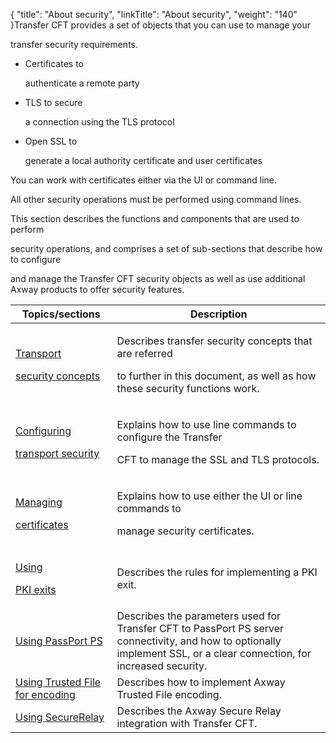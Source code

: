{
    "title": "About security",
    "linkTitle": "About security",
    "weight": "140"
}Transfer CFT provides a set of objects that you can use to manage your
transfer security requirements.

-   Certificates to
    authenticate a remote party
-   TLS to secure
    a connection using the TLS protocol
-   Open SSL to
    generate a local authority certificate and user certificates

You can work with certificates either via the UI or command line.
All other security operations must be performed using command lines.

This section describes the functions and components that are used to perform
security operations, and comprises a set of sub-sections that describe how to configure
and manage the Transfer CFT security objects as well as use additional Axway products to offer security features.

<table data-cellspacing="0">
<thead>
<tr class="header">
<th>Topics/sections</th>
<th>Description</th>
</tr>
</thead>
<tbody>
<tr class="odd">
<td><p><a href="../transport_security_concepts_start_here">Transport
security concepts</a></p></td>
<td><p>Describes transfer security concepts that are referred
to further in this document, as well as how these security functions work.</p></td>
</tr>
<tr class="even">
<td><p><a href="../configuring_transport_security_start_here">Configuring
transport security</a></p></td>
<td><p>Explains how to use line commands to configure the Transfer
CFT to manage the SSL and TLS protocols.</p></td>
</tr>
<tr class="odd">
<td><p><a href="../../c_intro_userinterfaces/command_summary/parameter_intro/certificates">Managing
certificates</a></p></td>
<td><p>Explains how to use either the UI or line commands to
manage security certificates.</p></td>
</tr>
<tr class="even">
<td><p><a href="../using_pki_exits_start_here">Using
PKI exits</a></p></td>
<td><p>Describes the rules for implementing a PKI exit.</p></td>
</tr>
<tr class="odd">
<td><a href="passport_ps_connection.htm">Using PassPort PS</a></td>
<td>Describes the parameters used for Transfer CFT to PassPort PS server connectivity, and how to optionally implement SSL, or a clear connection, for increased security.</td>
</tr>
<tr class="even">
<td><a href="../tf_overview_cft">Using Trusted File for encoding</a></td>
<td>Describes how to implement Axway Trusted File encoding.</td>
</tr>
<tr class="odd">
<td><a href="../sr_overview">Using SecureRelay</a></td>
<td>Describes the Axway Secure Relay integration with Transfer CFT.</td>
</tr>
</tbody>
</table>

 
